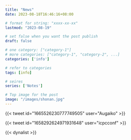 ```yaml
---
title: "News"
date: 2023-08-18T16:46:16+08:00

# format for string: "xxxx-xx-xx"
lastmod: "2023-08-19"

# set false when you want the post publish
draft: false

# one category: ["category-1"] 
# more categories: ["category-1", "category-2", ...]
categories: ['info']

# refer to categories
tags: [info]

# seires
series: ['Notes']

# Top image for the post
image: "/images/shonan.jpg"
---
```


<!--more-->

{{< tweet id="1665526230777749505" user="Augaiko" >}}

{{< tweet id="1658292624971931648" user="icpcconf" >}}



{{< dynalist >}}